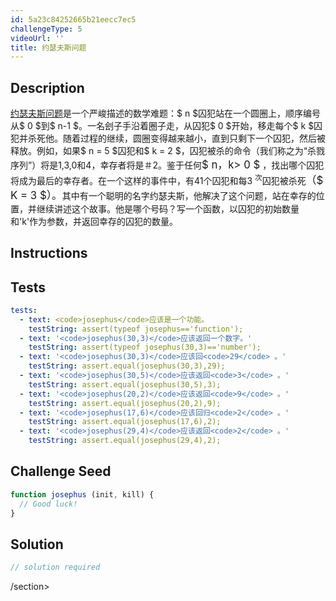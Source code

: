 ```yaml
---
id: 5a23c84252665b21eecc7ec5
challengeType: 5
videoUrl: ''
title: 约瑟夫斯问题
---
```


## Description
<section id="description"> <a href="https://en.wikipedia.org/wiki/Josephus problem">约瑟夫斯问题</a>是一个严峻描述的数学难题：$ n $囚犯站在一个圆圈上，顺序编号从$ 0 $到$ n-1 $。一名刽子手沿着圈子走，从囚犯$ 0 $开始，移走每个$ k $囚犯并杀死他。随着过程的继续，圆圈变得越来越小，直到只剩下一个囚犯，然后被释放。例如，如果$ n = 5 $囚犯和$ k = 2 $，囚犯被杀的命令（我们称之为“杀戮序列”）将是1,3,0和4，幸存者将是＃2。鉴于任何<big>$ n，k&gt; 0 $</big> ，找出哪个囚犯将成为最后的幸存者。在一个这样的事件中，有41个囚犯和每3 <sup>次</sup>囚犯被杀死<big>（$ K = 3 $）。</big>其中有一个聪明的名字约瑟夫斯，他解决了这个问题，站在幸存的位置，并继续讲述这个故事。他是哪个号码？写一个函数，以囚犯的初始数量和&#39;k&#39;作为参数，并返回幸存的囚犯的数量。 </section>

## Instructions
<section id="instructions">
</section>

## Tests
<section id='tests'>

```yml
tests:
  - text: <code>josephus</code>应该是一个功能。
    testString: assert(typeof josephus=='function');
  - text: '<code>josephus(30,3)</code>应该返回一个数字。'
    testString: assert(typeof josephus(30,3)=='number');
  - text: '<code>josephus(30,3)</code>应该回<code>29</code> 。'
    testString: assert.equal(josephus(30,3),29);
  - text: '<code>josephus(30,5)</code>应该返回<code>3</code> 。'
    testString: assert.equal(josephus(30,5),3);
  - text: '<code>josephus(20,2)</code>应该返回<code>9</code> 。'
    testString: assert.equal(josephus(20,2),9);
  - text: '<code>josephus(17,6)</code>应该回归<code>2</code> 。'
    testString: assert.equal(josephus(17,6),2);
  - text: '<code>josephus(29,4)</code>应该返回<code>2</code> 。'
    testString: assert.equal(josephus(29,4),2);

```

</section>

## Challenge Seed
<section id='challengeSeed'>

<div id='js-seed'>

```js
function josephus (init, kill) {
  // Good luck!
}

```

</div>



</section>

## Solution
<section id='solution'>

```js
// solution required
```

/section>
